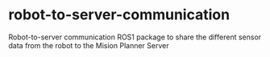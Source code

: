 # robot-to-server-communication
Robot-to-server communication ROS1 package to share the different sensor data from the robot to the Mision Planner Server
